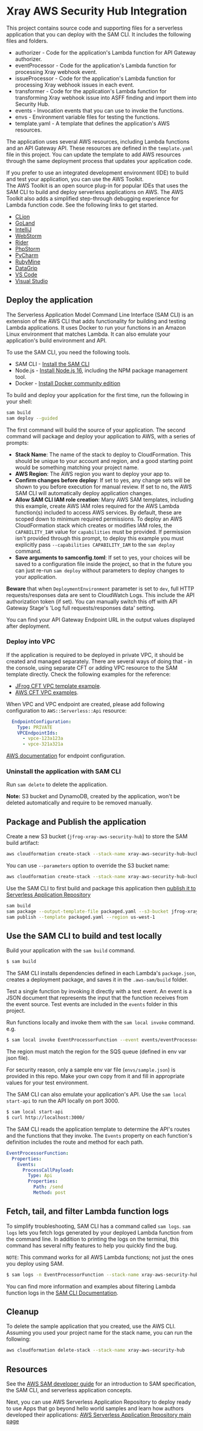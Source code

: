 # Xray AWS Security Hub Integration

This project contains source code and supporting files for a serverless application that you can deploy with the SAM CLI. It includes the following files and folders.

- authorizer - Code for the application's Lambda function for API Gateway authorizer.
- eventProcessor - Code for the application's Lambda function for processing Xray webhook event.
- issueProcessor - Code for the application's Lambda function for processing Xray webhook issues in each event.
- transformer - Code for the application's Lambda function for transforming Xray webhook issue into ASFF finding and import them into Security Hub.
- events - Invocation events that you can use to invoke the functions.
- envs - Environment variable files for testing the functions.
- template.yaml - A template that defines the application's AWS resources.

The application uses several AWS resources, including Lambda functions and an API Gateway API. These resources are defined in the `template.yaml` file in this project. You can update the template to add AWS resources through the same deployment process that updates your application code.

If you prefer to use an integrated development environment (IDE) to build and test your application, you can use the AWS Toolkit.  
The AWS Toolkit is an open source plug-in for popular IDEs that uses the SAM CLI to build and deploy serverless applications on AWS. The AWS Toolkit also adds a simplified step-through debugging experience for Lambda function code. See the following links to get started.

* [CLion](https://docs.aws.amazon.com/toolkit-for-jetbrains/latest/userguide/welcome.html)
* [GoLand](https://docs.aws.amazon.com/toolkit-for-jetbrains/latest/userguide/welcome.html)
* [IntelliJ](https://docs.aws.amazon.com/toolkit-for-jetbrains/latest/userguide/welcome.html)
* [WebStorm](https://docs.aws.amazon.com/toolkit-for-jetbrains/latest/userguide/welcome.html)
* [Rider](https://docs.aws.amazon.com/toolkit-for-jetbrains/latest/userguide/welcome.html)
* [PhpStorm](https://docs.aws.amazon.com/toolkit-for-jetbrains/latest/userguide/welcome.html)
* [PyCharm](https://docs.aws.amazon.com/toolkit-for-jetbrains/latest/userguide/welcome.html)
* [RubyMine](https://docs.aws.amazon.com/toolkit-for-jetbrains/latest/userguide/welcome.html)
* [DataGrip](https://docs.aws.amazon.com/toolkit-for-jetbrains/latest/userguide/welcome.html)
* [VS Code](https://docs.aws.amazon.com/toolkit-for-vscode/latest/userguide/welcome.html)
* [Visual Studio](https://docs.aws.amazon.com/toolkit-for-visual-studio/latest/user-guide/welcome.html)

## Deploy the application

The Serverless Application Model Command Line Interface (SAM CLI) is an extension of the AWS CLI that adds functionality for building and testing Lambda applications. It uses Docker to run your functions in an Amazon Linux environment that matches Lambda. It can also emulate your application's build environment and API.

To use the SAM CLI, you need the following tools.

* SAM CLI - [Install the SAM CLI](https://docs.aws.amazon.com/serverless-application-model/latest/developerguide/serverless-sam-cli-install.html)
* Node.js - [Install Node.js 16](https://nodejs.org/en/), including the NPM package management tool.
* Docker - [Install Docker community edition](https://hub.docker.com/search/?type=edition&offering=community)

To build and deploy your application for the first time, run the following in your shell:

```bash
sam build
sam deploy --guided
```

The first command will build the source of your application. The second command will package and deploy your application to AWS, with a series of prompts:

* **Stack Name**: The name of the stack to deploy to CloudFormation. This should be unique to your account and region, and a good starting point would be something matching your project name.
* **AWS Region**: The AWS region you want to deploy your app to.
* **Confirm changes before deploy**: If set to yes, any change sets will be shown to you before execution for manual review. If set to no, the AWS SAM CLI will automatically deploy application changes.
* **Allow SAM CLI IAM role creation**: Many AWS SAM templates, including this example, create AWS IAM roles required for the AWS Lambda function(s) included to access AWS services. By default, these are scoped down to minimum required permissions. To deploy an AWS CloudFormation stack which creates or modifies IAM roles, the `CAPABILITY_IAM` value for `capabilities` must be provided. If permission isn't provided through this prompt, to deploy this example you must explicitly pass `--capabilities CAPABILITY_IAM` to the `sam deploy` command.
* **Save arguments to samconfig.toml**: If set to yes, your choices will be saved to a configuration file inside the project, so that in the future you can just re-run `sam deploy` without parameters to deploy changes to your application.

**Beware** that when `DeploymentEnvironment` parameter is set to `dev`, full HTTP requests/responses data are sent to CloudWatch Logs. This include the API authorization token (if set). You can manually switch this off with API Gateway Stage's 'Log full requests/responses data' setting.

You can find your API Gateway Endpoint URL in the output values displayed after deployment.

### Deploy into VPC

If the application is required to be deployed in private VPC, it should be created and managed separately. There are several ways of doing that - 
in the console, using separate CFT or adding VPC resource to the SAM template directly. Check the following examples for the reference: 
- [JFrog CFT VPC template example](https://github.com/aws-quickstart/quickstart-jfrog-artifactory/blob/main/templates/jfrog-ami-vpc.template.yaml). 
- [AWS CFT VPC examples](https://github.com/awslabs/aws-cloudformation-templates/tree/master/aws/services/VPC).

When VPC and VPC endpoint are created, please add following configuration to `AWS::Serverless::Api` resource:

```yaml
  EndpointConfiguration:
    Type: PRIVATE
    VPCEndpointIds:
      - vpce-123a123a
      - vpce-321a321a
```

[AWS documentation](https://docs.aws.amazon.com/serverless-application-model/latest/developerguide/sam-property-api-endpointconfiguration.html) for endpoint configuration.

### Uninstall the application with SAM CLI

Run `sam delete` to delete the application. 

**Note:** S3 bucket and DynamoDB, created by the application, won't be deleted automatically and require to be removed manually.

## Package and Publish the application

Create a new S3 bucket (`jfrog-xray-aws-security-hub`) to store the SAM build artifact:

```bash
aws cloudformation create-stack --stack-name xray-aws-security-hub-bucket --template-body file://cfts/serverless-application-repository-s3.yml --region us-west-1
```

You can use `--parameters` option to override the S3 bucket name:

```bash
aws cloudformation create-stack --stack-name xray-aws-security-hub-bucket --template-body file://cfts/serverless-application-repository-s3.yml --region us-west-1 --parameters ParameterKey=S3BucketName,ParameterValue=some-other-bucket-name
```

Use the SAM CLI to first build and package this application then [publish it to Serverless Application Repository](https://docs.aws.amazon.com/serverless-application-model/latest/developerguide/serverless-sam-template-publishing-applications.html#serverless-sam-template-publishing-applications-prerequisites)

```bash
sam build
sam package --output-template-file packaged.yaml --s3-bucket jfrog-xray-aws-security-hub --region us-west-1
sam publish --template packaged.yaml --region us-west-1
```

## Use the SAM CLI to build and test locally

Build your application with the `sam build` command.

```bash
$ sam build
```

The SAM CLI installs dependencies defined in each Lambda's `package.json`, creates a deployment package, and saves it in the `.aws-sam/build` folder.

Test a single function by invoking it directly with a test event. An event is a JSON document that represents the input that the function receives from the event source. Test events are included in the `events` folder in this project.

Run functions locally and invoke them with the `sam local invoke` command. e.g.

```bash
$ sam local invoke EventProcessorFunction --event events/eventProcessor/xray_license_issues_payload_string.json -n envs/test.json --region us-west-2
```

The region must match the region for the SQS queue (defined in env var json file).

For security reason, only a sample env var file (`envs/sample.json`) is provided in this repo. Make your own copy from it and fill in appropriate values for your test environment.

The SAM CLI can also emulate your application's API. Use the `sam local start-api` to run the API locally on port 3000.

```bash
$ sam local start-api
$ curl http://localhost:3000/
```

The SAM CLI reads the application template to determine the API's routes and the functions that they invoke. The `Events` property on each function's definition includes the route and method for each path.

```yaml
EventProcessorFunction:
  Properties:
    Events:
      ProcessCallPayload:
        Type: Api
        Properties:
          Path: /send
          Method: post
```

## Fetch, tail, and filter Lambda function logs

To simplify troubleshooting, SAM CLI has a command called `sam logs`. `sam logs` lets you fetch logs generated by your deployed Lambda function from the command line. In addition to printing the logs on the terminal, this command has several nifty features to help you quickly find the bug.

`NOTE`: This command works for all AWS Lambda functions; not just the ones you deploy using SAM.

```bash
$ sam logs -n EventProcessorFunction --stack-name xray-aws-security-hub --tail
```

You can find more information and examples about filtering Lambda function logs in the [SAM CLI Documentation](https://docs.aws.amazon.com/serverless-application-model/latest/developerguide/serverless-sam-cli-logging.html).

## Cleanup

To delete the sample application that you created, use the AWS CLI. Assuming you used your project name for the stack name, you can run the following:

```bash
aws cloudformation delete-stack --stack-name xray-aws-security-hub
```

## Resources

See the [AWS SAM developer guide](https://docs.aws.amazon.com/serverless-application-model/latest/developerguide/what-is-sam.html) for an introduction to SAM specification, the SAM CLI, and serverless application concepts.

Next, you can use AWS Serverless Application Repository to deploy ready to use Apps that go beyond hello world samples and learn how authors developed their applications: [AWS Serverless Application Repository main page](https://aws.amazon.com/serverless/serverlessrepo/)

